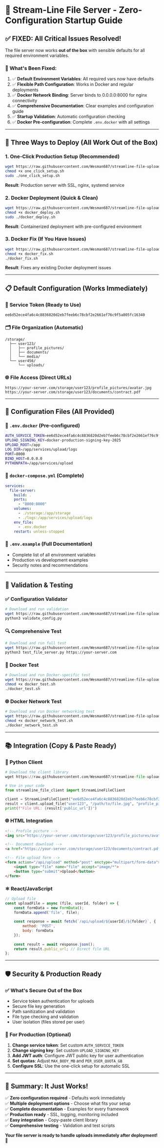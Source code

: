 # 🚀 Stream-Line File Server - Zero-Configuration Startup Guide

## ✅ **FIXED: All Critical Issues Resolved!**

The file server now works **out of the box** with sensible defaults for all required environment variables.

### 🎯 **What's Been Fixed:**

1. ✅ **Default Environment Variables**: All required vars now have defaults
2. ✅ **Flexible Path Configuration**: Works in Docker and regular deployments  
3. ✅ **Docker Network Binding**: Server binds to 0.0.0.0:8000 for nginx connectivity
4. ✅ **Comprehensive Documentation**: Clear examples and configuration guide
5. ✅ **Startup Validation**: Automatic configuration checking
6. ✅ **Docker Pre-configuration**: Complete `.env.docker` with all settings

---

## 🚀 **Three Ways to Deploy (All Work Out of the Box)**

### 1. **One-Click Production Setup** (Recommended)
```bash
wget https://raw.githubusercontent.com/Wesman687/streamline-file-uploader/main/one_click_setup.sh
chmod +x one_click_setup.sh
sudo ./one_click_setup.sh
```
**Result**: Production server with SSL, nginx, systemd service

### 2. **Docker Deployment** (Quick & Clean)
```bash
wget https://raw.githubusercontent.com/Wesman687/streamline-file-uploader/main/docker_deploy.sh
chmod +x docker_deploy.sh
sudo ./docker_deploy.sh
```
**Result**: Containerized deployment with pre-configured environment

### 3. **Docker Fix** (If You Have Issues)
```bash
wget https://raw.githubusercontent.com/Wesman687/streamline-file-uploader/main/docker_fix.sh
chmod +x docker_fix.sh
./docker_fix.sh
```
**Result**: Fixes any existing Docker deployment issues

---

## 📋 **Default Configuration (Works Immediately)**

### 🔑 **Service Token** (Ready to Use)
```
ee6d52ece4fa6c4c8836820d2eb7feeb6c78cbf2e2661ef76c9f5a805fc16340
```

### 🗂️ **File Organization** (Automatic)
```
/storage/
  ├── user123/
  │   ├── profile_pictures/
  │   ├── documents/
  │   └── media/
  └── user456/
      └── uploads/
```

### 🌐 **File Access** (Direct URLs)
```
https://your-server.com/storage/user123/profile_pictures/avatar.jpg
https://your-server.com/storage/user123/documents/contract.pdf
```

---

## 🔧 **Configuration Files (All Provided)**

### 📄 **`.env.docker`** (Pre-configured)
```bash
AUTH_SERVICE_TOKEN=ee6d52ece4fa6c4c8836820d2eb7feeb6c78cbf2e2661ef76c9f5a805fc16340
UPLOAD_SIGNING_KEY=docker-production-signing-key-2025
UPLOAD_ROOT=/app
LOG_DIR=/app/services/upload/logs
PORT=8000
BIND_HOST=0.0.0.0
PYTHONPATH=/app/services/upload
```

### 🐳 **`docker-compose.yml`** (Complete)
```yaml
services:
  file-server:
    build: .
    ports:
      - "8000:8000"
    volumes:
      - ./storage:/app/storage
      - ./logs:/app/services/upload/logs
    env_file:
      - .env.docker
    restart: unless-stopped
```

### 📝 **`.env.example`** (Full Documentation)
- Complete list of all environment variables
- Production vs development examples
- Security notes and recommendations

---

## 🧪 **Validation & Testing**

### ✅ **Configuration Validator**
```bash
# Download and run validation
wget https://raw.githubusercontent.com/Wesman687/streamline-file-uploader/main/validate_config.py
python3 validate_config.py
```

### 🔍 **Comprehensive Test**
```bash
# Download and run full test
wget https://raw.githubusercontent.com/Wesman687/streamline-file-uploader/main/test_file_server.py
python3 test_file_server.py https://your-server.com
```

### 🐳 **Docker Test**
```bash
# Download and run Docker-specific test
wget https://raw.githubusercontent.com/Wesman687/streamline-file-uploader/main/docker_test.sh
chmod +x docker_test.sh
./docker_test.sh
```

### 🌐 **Docker Network Test**
```bash
# Download and run Docker networking test
wget https://raw.githubusercontent.com/Wesman687/streamline-file-uploader/main/docker_network_test.sh
chmod +x docker_network_test.sh
./docker_network_test.sh
```

---

## 📚 **Integration (Copy & Paste Ready)**

### 🐍 **Python Client**
```python
# Download the client library
wget https://raw.githubusercontent.com/Wesman687/streamline-file-uploader/main/streamline_file_client.py

# Use in your code
from streamline_file_client import StreamLineFileClient

client = StreamLineFileClient("ee6d52ece4fa6c4c8836820d2eb7feeb6c78cbf2e2661ef76c9f5a805fc16340")
result = client.upload_file("user123", "/path/to/file.jpg", "profile_pictures")
print(f"File URL: {result['public_url']}")
```

### 🌐 **HTML Integration**
```html
<!-- Profile picture -->
<img src="https://your-server.com/storage/user123/profile_pictures/avatar.jpg" alt="Profile">

<!-- Document download -->
<a href="https://your-server.com/storage/user123/documents/contract.pdf" download>Download Contract</a>

<!-- File upload form -->
<form action="/api/upload" method="post" enctype="multipart/form-data">
    <input type="file" name="file" accept="image/*">
    <button type="submit">Upload</button>
</form>
```

### ⚛️ **React/JavaScript**
```javascript
// Upload file
const uploadFile = async (file, userId, folder) => {
    const formData = new FormData();
    formData.append('file', file);
    
    const response = await fetch(`/api/upload/${userId}/${folder}`, {
        method: 'POST',
        body: formData
    });
    
    const result = await response.json();
    return result.public_url; // Direct file URL
};
```

---

## 🛡️ **Security & Production Ready**

### ✅ **What's Secure Out of the Box**
- Service token authentication for uploads
- Secure file key generation
- Path sanitization and validation
- File type checking and validation
- User isolation (files stored per user)

### 🔧 **For Production (Optional)**
1. **Change service token**: Set custom `AUTH_SERVICE_TOKEN`
2. **Change signing key**: Set custom `UPLOAD_SIGNING_KEY`
3. **Add JWT auth**: Configure JWT public key for user authentication
4. **Set quotas**: Adjust `MAX_BODY_MB` and `PER_USER_QUOTA_GB`
5. **Configure SSL**: Use the one-click setup for automatic SSL

---

## 🎉 **Summary: It Just Works!**

✅ **Zero configuration required** - Defaults work immediately  
✅ **Multiple deployment options** - Choose what fits your setup  
✅ **Complete documentation** - Examples for every framework  
✅ **Production ready** - SSL, logging, monitoring included  
✅ **Easy integration** - Copy-paste client library  
✅ **Comprehensive testing** - Validation and test scripts  

**Your file server is ready to handle uploads immediately after deployment!** 🚀
